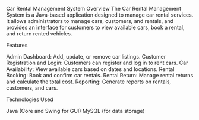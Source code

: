 Car Rental Management System
Overview
The Car Rental Management System is a Java-based application designed to manage car rental services. It allows administrators to manage cars, customers, and rentals, and provides an interface for customers to view available cars, book a rental, and return rented vehicles.

Features

Admin Dashboard: Add, update, or remove car listings.
Customer Registration and Login: Customers can register and log in to rent cars.
Car Availability: View available cars based on dates and locations.
Rental Booking: Book and confirm car rentals.
Rental Return: Manage rental returns and calculate the total cost.
Reporting: Generate reports on rentals, customers, and cars.


Technologies Used


Java (Core and Swing for GUI)
MySQL (for data storage)
